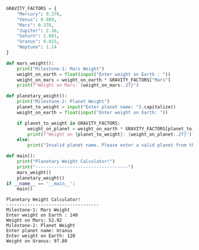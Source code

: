 ```python
GRAVITY_FACTORS = {
    "Mercury": 0.376,
    "Venus": 0.889,
    "Mars": 0.378,
    "Jupiter": 2.36,
    "Saturn": 1.081,
    "Uranus": 0.815,
    "Neptune": 1.14
}

def mars_weight():
    print("Milestone-1: Mars Weight")
    weight_on_earth = float(input("Enter weight on Earth : "))
    weight_on_mars = weight_on_earth * GRAVITY_FACTORS["Mars"]
    print(f"Weight on Mars: {weight_on_mars:.2f}")

def planetary_weight():
    print("Milestone-2: Planet Weight")
    planet_to_weight = input("Enter planet name: ").capitalize()
    weight_on_earth = float(input("Enter weight on Earth: "))

    if planet_to_weight in GRAVITY_FACTORS:
        weight_on_planet = weight_on_earth * GRAVITY_FACTORS[planet_to_weight]
        print(f"Weight on {planet_to_weight}: {weight_on_planet:.2f}")
    else:
        print("Invalid planet name. Please enter a valid planet from the list.")

def main():
    print("Planetary Weight Calculator!")
    print("-----------------------------------")
    mars_weight()
    planetary_weight()
if __name__ == '__main__':
    main()
```

    Planetary Weight Calculator!
    -----------------------------------
    Milestone-1: Mars Weight
    Enter weight on Earth : 140
    Weight on Mars: 52.92
    Milestone-2: Planet Weight
    Enter planet name: Uranus
    Enter weight on Earth: 120
    Weight on Uranus: 97.80
    
